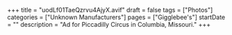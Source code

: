 +++
title = "uodLf01TaeQzrvu4AjyX.avif"
draft = false
tags = ["Photos"]
categories = ["Unknown Manufacturers"]
pages = ["Gigglebee's"]
startDate = ""
description = "Ad for Piccadilly Circus in Columbia, Missouri."
+++
